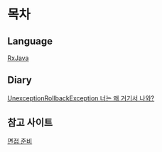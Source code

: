 # 목차 
## Language
[RxJava](./RxJava/RxJava.md)

## Diary
[UnexceptionRollbackException 너는 왜 거기서 나와?](./diary/UnexceptionRollbackException-211231.md)

## 참고 사이트
[면접 준비](https://github.com/JaeYeopHan/Interview_Question_for_Beginner)  